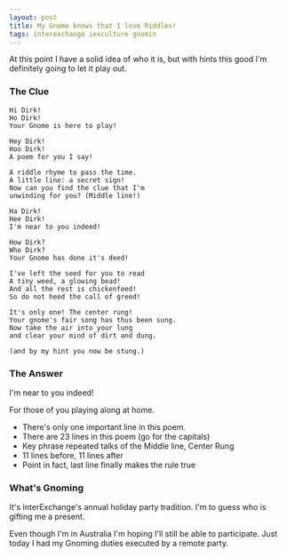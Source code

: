 ```yaml
---
layout: post
title: My Gnome knows that I love Riddles!
tags: interexchange iexculture gnomin
---
```


At this point I have a solid idea of who it is, but with hints this good I'm definitely going to let it play out.

### The Clue


    Hi Dirk!
    Ho Dirk!
    Your Gnome is here to play!

    Hey Dirk!
    Hoo Dirk!
    A poem for you I say!

    A riddle rhyme to pass the time.
    A little line: a secret sign!
    Now can you find the clue that I'm
    unwinding for you? (Middle line!)

    Ha Dirk!
    Hee Dirk!
    I'm near to you indeed!

    How Dirk?
    Who Dirk?
    Your Gnome has done it's deed!

    I've left the seed for you to read
    A tiny weed, a glowing bead!
    And all the rest is chickenfeed!
    So do not heed the call of greed!

    It's only one! The center rung!
    Your gnome's fair song has thus been sung.
    Now take the air into your lung
    and clear your mind of dirt and dung.

    (and by my hint you now be stung.)

### The Answer

I'm near to you indeed!

For those of you playing along at home.

* There's only one important line in this poem.
* There are 23 lines in this poem (go for the capitals)
* Key phrase repeated talks of the Middle line, Center Rung
* 11 lines before, 11 lines after
* Point in fact, last line finally makes the rule true

### What's Gnoming 

It's InterExchange's annual holiday party tradition. I'm to guess who is gifting me a present.

Even though I'm in Australia I'm hoping I'll still be able to participate. Just today I had my Gnoming duties executed by a remote party.

